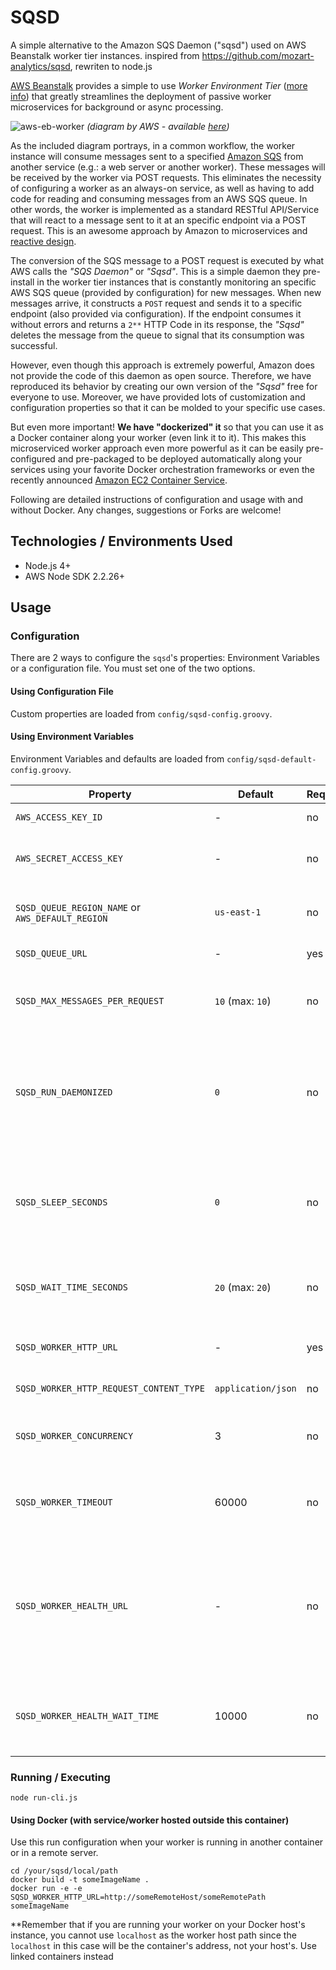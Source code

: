 
# SQSD 

A simple alternative to the Amazon SQS Daemon ("sqsd") used on AWS Beanstalk worker tier instances.
inspired from https://github.com/mozart-analytics/sqsd, rewriten to node.js 


[AWS Beanstalk](http://aws.amazon.com/elasticbeanstalk/) provides a simple to use *Worker Environment Tier* 
([more info](http://docs.aws.amazon.com/elasticbeanstalk/latest/dg/using-features-managing-env-tiers.html)) that greatly streamlines the deployment of passive worker microservices for background or async processing. 

![aws-eb-worker](http://docs.aws.amazon.com/elasticbeanstalk/latest/dg/images/aeb-messageflow-worker.png)
*(diagram by AWS - available [here](http://aws.amazon.com/elasticbeanstalk/))*

As the included diagram portrays, in a common workflow, the worker instance will consume messages sent to a specified [Amazon SQS](http://aws.amazon.com/documentation/sqs/) from another service (e.g.: a web server or another worker). These messages will be received by the worker via POST requests. This eliminates the necessity of configuring a worker as an always-on service, as well as having to add code for reading and consuming messages from an AWS SQS queue. In other words, the worker is implemented as a standard RESTful API/Service that will react to a message sent to it at an specific endpoint via a POST request. This is an awesome approach by Amazon to microservices and [reactive design](www.reactivemanifesto.org/).

The conversion of the SQS message to a POST request is executed by what AWS calls the *"SQS Daemon"* or *"Sqsd"*. This is a simple daemon they pre-install in the worker tier instances that is constantly monitoring an specific AWS SQS queue (provided by configuration) for new messages. When new messages arrive, it constructs a `POST` request and sends it to a specific endpoint (also provided via configuration). If the endpoint consumes it without errors and returns a `2**` HTTP Code in its response, the *"Sqsd"* deletes the message from the queue to signal that its consumption was successful.

However, even though this approach is extremely powerful, Amazon does not provide the code of this daemon as open source. Therefore, we have reproduced its behavior by creating our own version of the *"Sqsd"* free for everyone to use. Moreover, we have provided lots of customization and configuration properties so that it can be molded to your specific use cases.

But even more important! **We have "dockerized" it** so that you can use it as a Docker container along your worker (even link it to it). This makes this microserviced worker approach even more powerful as it can be easily pre-configured and pre-packaged to be deployed automatically along your services using your favorite Docker orchestration frameworks or even the recently announced [Amazon EC2 Container Service](http://aws.amazon.com/ecs/).

Following are detailed instructions of configuration and usage with and without Docker. Any changes, suggestions or Forks are welcome!

## Technologies / Environments Used 
- Node.js 4+
- AWS Node SDK 2.2.26+

## Usage 

### Configuration 
There are 2 ways to configure the `sqsd`'s properties: Environment Variables or a configuration file. You must set one of the two options.

#### Using Configuration File 
Custom properties are loaded from `config/sqsd-config.groovy`.

#### Using Environment Variables 
Environment Variables and defaults are loaded from `config/sqsd-default-config.groovy`.

| **Property**                            | **Default**        | **Required**                       | **Description**                                                                               |
|-----------------------------------------|--------------------|------------------------------------|-----------------------------------------------------------------------------------------------|
| `AWS_ACCESS_KEY_ID`                     | -                  | no                                 | Your AWS Access Key.                                                                          |
| `AWS_SECRET_ACCESS_KEY`                 | -                  | no                                 | Your AWS secret access secret.                                                                |
| `SQSD_QUEUE_REGION_NAME` or `AWS_DEFAULT_REGION`| `us-east-1`        | no                                 | The region name of the AWS SQS queue                                                          |
| `SQSD_QUEUE_URL`                        | -                  | yes                                | Your queue URL.                                                                               |
| `SQSD_MAX_MESSAGES_PER_REQUEST`         | `10` (max: `10`)   | no                                 | Max number of messages to retrieve per request.                                               |
| `SQSD_RUN_DAEMONIZED`                   | `0`                | no                                 | Whether to continue running with empty queue (0,no,false is no, 1,yes,true is yes)                              |
| `SQSD_SLEEP_SECONDS`                    | `0`                | no                                 | Number of seconds to wait after polling empty queue when daemonized                           |
| `SQSD_WAIT_TIME_SECONDS`                | `20` (max: `20`)   | no                                 | Long polling wait time when querying the queue.                                               |
| `SQSD_WORKER_HTTP_URL`                  | -                  | yes                                | Web urk address to your service.                                                              |
| `SQSD_WORKER_HTTP_REQUEST_CONTENT_TYPE` | `application/json` | no                                 | Message MIME Type.                                                                            |
| `SQSD_WORKER_CONCURRENCY`               | 3                  | no                                 | Number of concurrent http request to worker service                                           |
| `SQSD_WORKER_TIMEOUT`                   | 60000              | no                                 | Timeout for waiting response from worker, ms                                                  |
| `SQSD_WORKER_HEALTH_URL`                | -                  | no                                 | Url for checking that worker is running, useful when running in linked containers and worker needs some time to  up.                                                |
| `SQSD_WORKER_HEALTH_WAIT_TIME`          | 10000              | no                                 | Timeout for waiting while worker become  health, ms                                                  |

### Running / Executing  

    node run-cli.js

#### Using Docker (with service/worker hosted outside this container)
Use this run configuration when your worker is running in another container or in a remote server. 
 
    cd /your/sqsd/local/path
    docker build -t someImageName .
    docker run -e -e SQSD_WORKER_HTTP_URL=http://someRemoteHost/someRemotePath someImageName

**Remember that if you are running your worker on your Docker host's instance, you cannot use `localhost` as the worker host path since the `localhost` in this case will be the container's address, not your host's. Use linked containers instead



